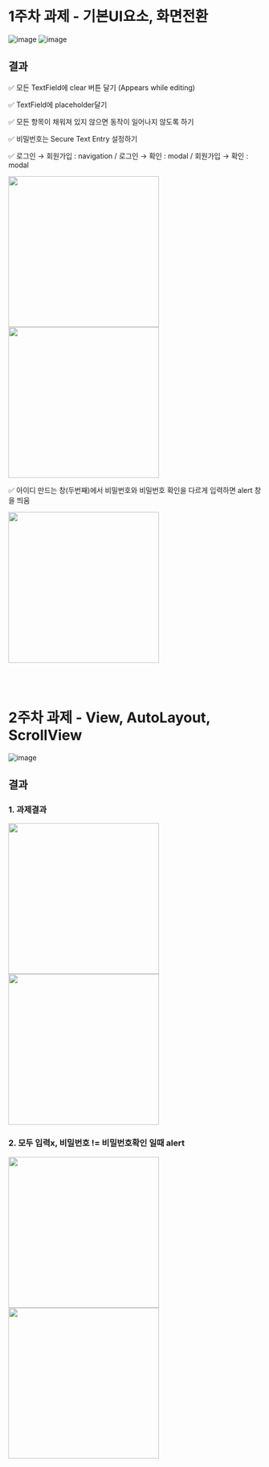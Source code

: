 #  1주차 과제 - 기본UI요소, 화면전환

![image](https://user-images.githubusercontent.com/68391767/113694639-f9b83c00-970a-11eb-8f81-950f0d910a02.png)
![image](https://user-images.githubusercontent.com/68391767/113694738-19e7fb00-970b-11eb-988e-740d014f829d.png)


## 결과
✅ 모든 TextField에 clear 버튼 달기 (Appears while editing)

✅ TextField에 placeholder달기

✅ 모든 항목이 채워져 있지 않으면 동작이 일어나지 않도록 하기

✅ 비밀번호는 Secure Text Entry 설정하기

✅ 로그인 → 회원가입 : navigation / 로그인 → 확인 : modal / 회원가입 → 확인 : modal

<img src="https://user-images.githubusercontent.com/68391767/113690321-3b92b380-9706-11eb-9e11-17554b459863.gif" width="300"><img src="https://user-images.githubusercontent.com/68391767/113690334-3f263a80-9706-11eb-9a4c-48ff4b412e86.gif" width="300">

✅ 아이디 만드는 창(두번째)에서 비밀번호와 비밀번호 확인을 다르게 입력하면 alert 창을 띄움

<img src="https://user-images.githubusercontent.com/68391767/114045054-b30d4200-98c2-11eb-9537-71b0a66e1982.png" width="300">

<br><br>

#  2주차 과제 - View, AutoLayout, ScrollView

![image](https://user-images.githubusercontent.com/68391767/115887914-59457400-a48d-11eb-9a22-40aca6e48634.png)

## 결과

### 1. 과제결과

<img src="https://user-images.githubusercontent.com/68391767/115889180-aaa23300-a48e-11eb-904b-2b5a2653ee50.gif" width="300"><img src="https://user-images.githubusercontent.com/68391767/115888859-5b5c0280-a48e-11eb-94f5-388dc2b55df3.gif" width="300">

### 2. 모두 입력x, 비밀번호 != 비밀번호확인 일때 alert

<img src="https://user-images.githubusercontent.com/68391767/115888689-294aa080-a48e-11eb-8aed-c20a3f07e61c.gif" width="300"><img src="https://user-images.githubusercontent.com/68391767/115888602-0fa95900-a48e-11eb-9d9e-b08d9880cfbc.gif" width="300">






